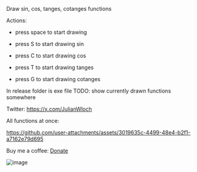 Draw sin, cos, tanges, cotanges functions

Actions:
- press space to start drawing
  
- press S to start drawing sin
- press C to start drawing cos
- press T to start drawing tanges
- press G to start drawing cotanges

In release folder is exe file
  TODO:
  show currently drawn functions somewhere

Twitter: 
https://x.com/JulianWloch

All functions at once:


https://github.com/user-attachments/assets/3019635c-4499-48e4-b2f1-a7162e79d695



Buy me a coffee:
[Donate](https://paypal.me/YoulianMedium?country.x=PL&locale.x=pl_PL)

![image](https://github.com/user-attachments/assets/a1c8ba94-1ef7-484e-9f9b-d78d3cae1383)
